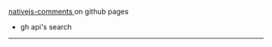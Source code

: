 [ nativejs-comments ](https://extroblade.github.io/nativejs-comments) on github pages

- gh api's search

---

